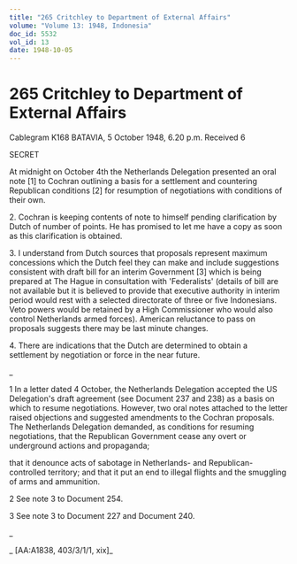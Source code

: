```yaml
---
title: "265 Critchley to Department of External Affairs"
volume: "Volume 13: 1948, Indonesia"
doc_id: 5532
vol_id: 13
date: 1948-10-05
---
```


# 265 Critchley to Department of External Affairs

Cablegram K168 BATAVIA, 5 October 1948, 6.20 p.m. Received 6

SECRET

At midnight on October 4th the Netherlands Delegation presented an oral note [1] to Cochran outlining a basis for a settlement and countering Republican conditions [2] for resumption of negotiations with conditions of their own.

2\. Cochran is keeping contents of note to himself pending clarification by Dutch of number of points. He has promised to let me have a copy as soon as this clarification is obtained.

3\. I understand from Dutch sources that proposals represent maximum concessions which the Dutch feel they can make and include suggestions consistent with draft bill for an interim Government [3] which is being prepared at The Hague in consultation with 'Federalists' (details of bill are not available but it is believed to provide that executive authority in interim period would rest with a selected directorate of three or five Indonesians. Veto powers would be retained by a High Commissioner who would also control Netherlands armed forces). American reluctance to pass on proposals suggests there may be last minute changes.

4\. There are indications that the Dutch are determined to obtain a settlement by negotiation or force in the near future.

_

1 In a letter dated 4 October, the Netherlands Delegation accepted the US Delegation's draft agreement (see Document 237 and 238) as a basis on which to resume negotiations. However, two oral notes attached to the letter raised objections and suggested amendments to the Cochran proposals. The Netherlands Delegation demanded, as conditions for resuming negotiations, that the Republican Government cease any overt or underground actions and propaganda;

that it denounce acts of sabotage in Netherlands- and Republican- controlled territory; and that it put an end to illegal flights and the smuggling of arms and ammunition.

2 See note 3 to Document 254.

3 See note 3 to Document 227 and Document 240.

_

_ [AA:A1838, 403/3/1/1, xix]_
